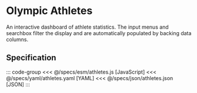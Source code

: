 <script setup>
  import { reset } from '@uwdata/vgplot';
  reset();
</script>

# Olympic Athletes

An interactive dashboard of athlete statistics.
The input menus and searchbox filter the display and are automatically populated by backing data columns.


<Example spec="/specs/yaml/athletes.yaml" />

## Specification

::: code-group
<<< @/specs/esm/athletes.js [JavaScript]
<<< @/specs/yaml/athletes.yaml [YAML]
<<< @/specs/json/athletes.json [JSON]
:::
